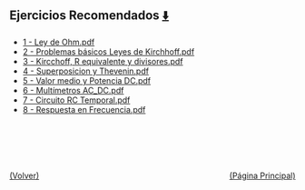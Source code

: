 
<html>
<body>
<h2>Ejercicios Recomendados <a href="https://downgit.github.io/#/home?url=https://github.com/Apuntes-FIUBA/Apuntes-Electronica/tree/main/86 - Electrónica/8602 - Introduccion Ing Electronica/Ejercicios Recomendados" style="font-size:20px">  ⬇️ </a></h2>
<ul>
    <li><a href="1 - Ley de Ohm.pdf">1 - Ley de Ohm.pdf</a></li>
    <li><a href="2 - Problemas básicos Leyes de Kirchhoff.pdf">2 - Problemas básicos Leyes de Kirchhoff.pdf</a></li>
    <li><a href="3 - Kircchoff, R equivalente y divisores.pdf">3 - Kircchoff, R equivalente y divisores.pdf</a></li>
    <li><a href="4 - Superposicion y Thevenin.pdf">4 - Superposicion y Thevenin.pdf</a></li>
    <li><a href="5 - Valor medio y Potencia DC.pdf">5 - Valor medio y Potencia DC.pdf</a></li>
    <li><a href="6 - Multímetros AC_DC.pdf">6 - Multímetros AC_DC.pdf</a></li>
    <li><a href="7 - Circuito RC Temporal.pdf">7 - Circuito RC Temporal.pdf</a></li>
    <li><a href="8 - Respuesta en Frecuencia.pdf">8 - Respuesta en Frecuencia.pdf</a></li>
</ul>
</body>
</html>



































<br><br><br><br><br><a href="../" style="float: left">(Volver)</a> <a href="https://apuntes-fiuba.github.io/Apuntes-Electronica" style="float: right">(Página Principal)</a>
